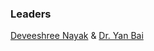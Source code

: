 ### Leaders
[Deveeshree Nayak](mailto://deveeshree.nayak@owasp.org) & [Dr. Yan Bai](mailto://yanb@uw.edu)
